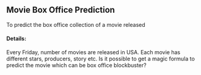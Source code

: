 ## Movie Box Office Prediction
To predict the box office collection of a movie released

#### Details:
Every Friday, number of movies are released in USA. Each movie has different stars, producers, story etc. Is it possible to get a magic formula to predict the movie which can be box office blockbuster? 
